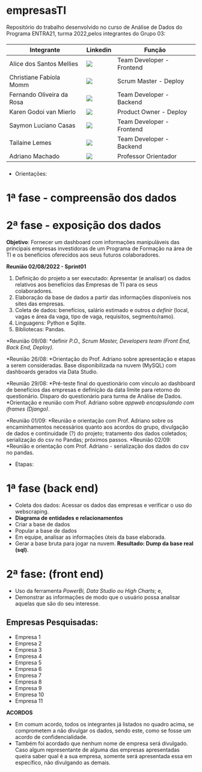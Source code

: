 # empresasTI
Repositório do trabalho desenvolvido no curso de Análise de Dados do Programa ENTRA21, turma 2022,pelos integrantes do Grupo 03: 

<h5 align="center">

| Integrante | Linkedin | Função |
|---|---|---|
| Alice dos Santos Mellies | <a href="https://www.linkedin.com/in/alice-mellies-1352051bb/" target="_blank"><img src="https://img.shields.io/badge/-LinkedIn-%230077B5?style=for-the-badge&logo=linkedin&logoColor=white" target="_blank"></a> | Team Developer - Frontend |
| Christiane Fabíola Momm | <a href="https://www.linkedin.com/in/christiane-fab%C3%ADola-13688526/" target="_blank"><img src="https://img.shields.io/badge/-LinkedIn-%230077B5?style=for-the-badge&logo=linkedin&logoColor=white" target="_blank"></a> | Scrum Master - Deploy |
| Fernando Oliveira da Rosa | <a href="https://www.linkedin.com/in/fernando-oliveira-da-rosa-800960151/" target="_blank"><img src="https://img.shields.io/badge/-LinkedIn-%230077B5?style=for-the-badge&logo=linkedin&logoColor=white" target="_blank"></a> | Team Developer - Backend |
| Karen Godoi van Mierlo | <a href="https://www.linkedin.com/in/karen-godoi-van-mierlo-51a604207/" target="_blank"><img src="https://img.shields.io/badge/-LinkedIn-%230077B5?style=for-the-badge&logo=linkedin&logoColor=white" target="_blank"></a> | Product Owner - Deploy |
| Saymon Luciano Casas | <a href="https://www.linkedin.com/in/saymon-casas-84109620b/" target="_blank"><img src="https://img.shields.io/badge/-LinkedIn-%230077B5?style=for-the-badge&logo=linkedin&logoColor=white" target="_blank"></a> | Team Developer - Frontend |
| Tailaine Lemes | <a href="https://www.linkedin.com/in/tailaine-lemes-98435a22a/" target="_blank"><img src="https://img.shields.io/badge/-LinkedIn-%230077B5?style=for-the-badge&logo=linkedin&logoColor=white" target="_blank"></a> | Team Developer - Backend |
| Adriano Machado | <a href="https://www.linkedin.com/in/xadrak/" target="_blank"><img src="https://img.shields.io/badge/-LinkedIn-%230077B5?style=for-the-badge&logo=linkedin&logoColor=white" target="_blank"></a> | Professor Orientador |

 </h5>
 
- Orientações:
# 1ª fase - compreensão dos dados
# 2ª fase - exposição dos dados

**Objetivo**: Fornecer um dashboard com informações manipuláveis das principais empresas investidoras de um Programa de Formação na área de TI e os benefícios oferecidos aos seus futuros colaboradores.

**Reunião 02/08/2022 - Sprint01**
1) Definição do projeto a ser executado: Apresentar (e analisar) os dados relativos aos benefícios das Empresas de TI para os seus colaboradores.
2) Elaboração da base de dados a partir das informações disponíveis nos sites das empresas.
3) Coleta de dados: benefícios, salário estimado e outros *a definir* (local, vagas e área da vaga, tipo de vaga, requisitos, segmento/ramo).
4) Linguagens: Python e Sqlite.
5) Bibliotecas: Pandas.

*Reunião 09/08: *definir *P.O., Scrum Master, Developers team (Front End, Back End, Deploy)*.

*Reunião 26/08: *Orientação do Prof. Adriano sobre apresentação e etapas a serem consideradas. Base disponibilizada na nuvem (MySQL) com dashboards gerados via Data Studio. 

*Reunião 29/08: *Pré-teste final do questionário com vínculo ao dashboard de benefícios das empresas e definição da data limite para retorno do questionário. Disparo do questionário para turma de Análise de Dados. *Orientação e reunião com Prof. Adriano sobre *appweb encapsulando com iframes (Django)*.

*Reunião 01/09: *Reunião e orientação com Prof. Adriano sobre os encaminhamentos necessários quanto aos acordos do grupo, divulgação de dados e continuidade (?) do projeto; tratamento dos dados coletados; serialização do csv no Pandas; próximos passos.
*Reunião 02/09: *Reunião e orientação com Prof. Adriano - serialização dos dados do csv no pandas.

- Etapas:
# 1ª fase (back end)
- Coleta dos dados: Acessar os dados das empresas e verificar o uso do webscraping.
- **Diagrama de entidades e relacionamentos**
- Criar a base de dados 
- Popular a base de dados
- Em equipe, analisar as informações úteis da base elaborada.
- Gerar a base bruta para jogar na nuvem.
**Resultado: Dump da base real (sql)**.


# 2ª fase: (front end)
- Uso da ferramenta *PowerBi, Data Studio ou High Charts*; e, 
- Demonstrar as informações de modo que o usuário possa analisar aquelas que são do seu interesse.

## Empresas Pesquisadas:
- Empresa 1
- Empresa 2
- Empresa 3
- Empresa 4
- Empresa 5
- Empresa 6
- Empresa 7
- Empresa 8
- Empresa 9
- Empresa 10
- Empresa 11

**ACORDOS**
- Em comum acordo, todos os integrantes já listados no quadro acima, se comprometem a não divulgar os dados, sendo este, como se fosse um acordo de confidencialidade.
- Também foi acordado que nenhum nome de empresa será divulgado. Caso algum representante de alguma das empresas apresentadas queira saber qual é a sua empresa, somente será apresentada essa em específico, não divulgando as demais.
